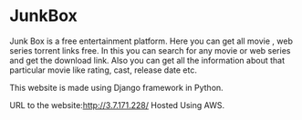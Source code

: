 # JunkBox
Junk Box is a free entertainment platform. Here you can get all movie , web series torrent links free.
In this you can search for any movie or web series and get the download link.
Also you can get all the information about that particular movie like rating, cast, release date etc.

This website is made using Django framework in Python.

URL to the website:http://3.7.171.228/
Hosted Using AWS.
